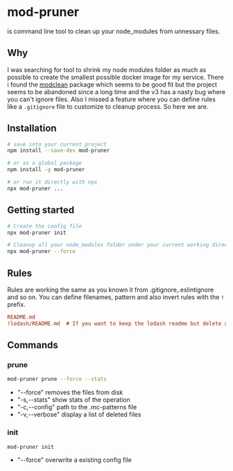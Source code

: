# mod-pruner
is command line tool to clean up your node_modules from unnessary files.

## Why
I was searching for tool to shrink my node modules folder as much as possible to create the smallest possible docker image for my service. There i found the [modclean](https://www.npmjs.com/package/modclean) package which seems to be good fit but the project seems to be abandoned since a long time and the v3 has a nasty bug where you can't ignore files. Also I missed a feature where you can define rules like a `.gitignore` file to customize to cleanup process. So here we are.

## Installation
```bash
# save into your current project
npm install --save-dev mod-pruner

# or as a global package
npm install -g mod-pruner

# or run it directly with npx
npx mod-pruner ...
```

## Getting started

```bash
# Create the config file
npx mod-pruner init

# Cleanup all your node_modules folder under your current working directory
npx mod-pruner --force
```
## Rules
Rules are working the same as you known it from .gitignore,.eslintignore and so on. You can define filenames, pattern and also invert rules with the `!` prefix.
```ini
README.md
!lodash/README.md  # If you want to keep the lodash readme but delete all other readme files
```

## Commands
### prune
```bash
mod-pruner prune --force --stats
```
* "--force" removes the files from disk
* "-s,--stats" show stats of the operation
* "-c,--config" path to the .mc-patterns file
* "-v,--verbose" display a list of deleted files
### init
```bash
mod-pruner init
```
* "--force" overwrite a existing config file

